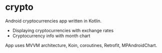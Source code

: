 # crypto
Android cryptocurrencies app written in Kotlin.

- Displaying cryptocurrencies with exchange rates
- Cryptocurrency info with month chart

App uses MVVM architecture, Koin, coroutines, Retrofit, MPAndroidChart.
